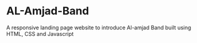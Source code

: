 # AL-Amjad-Band
A responsive landing page website to introduce Al-amjad Band built using HTML, CSS and Javascript
